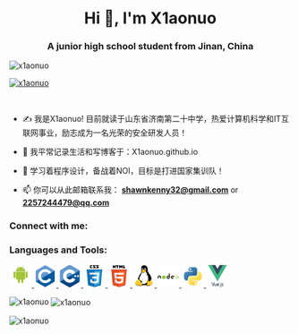 <h1 align="center">Hi 👋, I'm X1aonuo</h1>

<h3 align="center">A junior high school student from Jinan, China</h3>

<p align="left"> <img src="https://komarev.com/ghpvc/?username=x1aonuo&label=Profile%20views&color=0e75b6&style=flat" alt="x1aonuo" /> </p>

<p align="left"> <a href="https://github.com/ryo-ma/github-profile-trophy"><img src="https://github-profile-trophy.vercel.app/?username=x1aonuo" alt="x1aonuo" /></a> </p>

<p align="left"> <a href="https://twitter.com/" target="blank"><img src="https://img.shields.io/twitter/follow/?logo=twitter&style=for-the-badge" alt="" /></a> </p>

- ✍️ 我是X1aonuo! 目前就读于山东省济南第二十中学，热爱计算机科学和IT互联网事业，励志成为一名光荣的安全研发人员！

- 📝 我平常记录生活和写博客于：X1aonuo.github.io

- 🌱 学习着程序设计，备战着NOI，目标是打进国家集训队！

- 📫 你可以从此邮箱联系我： **shawnkenny32@gmail.com** or **2257244479@qq.com**

<h3 align="left">Connect with me:</h3>
<p align="left">
</p>

<h3 align="left">Languages and Tools:</h3>
<p align="left"> <a href="https://developer.android.com" target="_blank" rel="noreferrer"> <img src="https://raw.githubusercontent.com/devicons/devicon/master/icons/android/android-original-wordmark.svg" alt="android" width="40" height="40"/> </a> <a href="https://www.cprogramming.com/" target="_blank" rel="noreferrer"> <img src="https://raw.githubusercontent.com/devicons/devicon/master/icons/c/c-original.svg" alt="c" width="40" height="40"/> </a> <a href="https://www.w3schools.com/cpp/" target="_blank" rel="noreferrer"> <img src="https://raw.githubusercontent.com/devicons/devicon/master/icons/cplusplus/cplusplus-original.svg" alt="cplusplus" width="40" height="40"/> </a> <a href="https://www.w3schools.com/css/" target="_blank" rel="noreferrer"> <img src="https://raw.githubusercontent.com/devicons/devicon/master/icons/css3/css3-original-wordmark.svg" alt="css3" width="40" height="40"/> </a> <a href="https://www.w3.org/html/" target="_blank" rel="noreferrer"> <img src="https://raw.githubusercontent.com/devicons/devicon/master/icons/html5/html5-original-wordmark.svg" alt="html5" width="40" height="40"/> </a> <a href="https://www.linux.org/" target="_blank" rel="noreferrer"> <img src="https://raw.githubusercontent.com/devicons/devicon/master/icons/linux/linux-original.svg" alt="linux" width="40" height="40"/> </a> <a href="https://nodejs.org" target="_blank" rel="noreferrer"> <img src="https://raw.githubusercontent.com/devicons/devicon/master/icons/nodejs/nodejs-original-wordmark.svg" alt="nodejs" width="40" height="40"/> </a> <a href="https://www.python.org" target="_blank" rel="noreferrer"> <img src="https://raw.githubusercontent.com/devicons/devicon/master/icons/python/python-original.svg" alt="python" width="40" height="40"/> </a> <a href="https://vuejs.org/" target="_blank" rel="noreferrer"> <img src="https://raw.githubusercontent.com/devicons/devicon/master/icons/vuejs/vuejs-original-wordmark.svg" alt="vuejs" width="40" height="40"/> </a> </p>

<p><img align="left" src="https://github-readme-stats.vercel.app/api/top-langs?username=x1aonuo&show_icons=true&locale=en&layout=compact" alt="x1aonuo" /></p>

<p>&nbsp;<img align="center" src="https://github-readme-stats.vercel.app/api?username=x1aonuo&show_icons=true&locale=en" alt="x1aonuo" /></p>

<p><img align="center" src="https://github-readme-streak-stats.herokuapp.com/?user=x1aonuo&" alt="x1aonuo" /></p>
